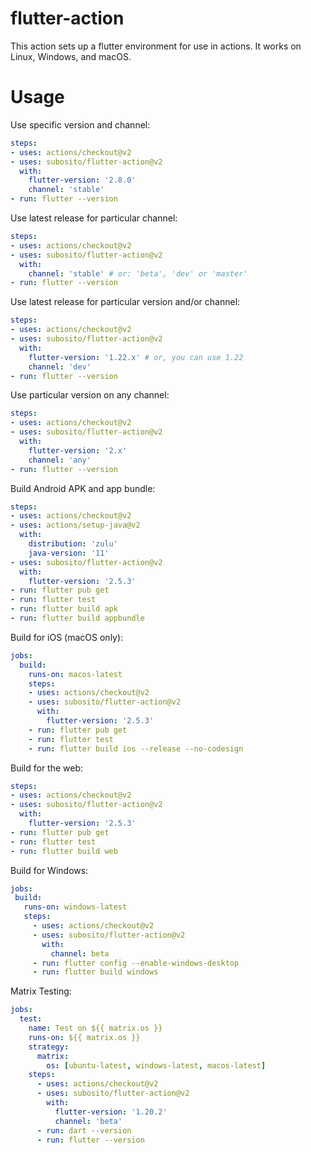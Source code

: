 # flutter-action

This action sets up a flutter environment for use in actions. It works on Linux, Windows, and macOS.

# Usage

Use specific version and channel:

```yaml
steps:
- uses: actions/checkout@v2
- uses: subosito/flutter-action@v2
  with:
    flutter-version: '2.8.0'
    channel: 'stable'
- run: flutter --version
```

Use latest release for particular channel:

```yaml
steps:
- uses: actions/checkout@v2
- uses: subosito/flutter-action@v2
  with:
    channel: 'stable' # or: 'beta', 'dev' or 'master'
- run: flutter --version
```

Use latest release for particular version and/or channel:

```yaml
steps:
- uses: actions/checkout@v2
- uses: subosito/flutter-action@v2
  with:
    flutter-version: '1.22.x' # or, you can use 1.22
    channel: 'dev'
- run: flutter --version
```

Use particular version on any channel:

```yaml
steps:
- uses: actions/checkout@v2
- uses: subosito/flutter-action@v2
  with:
    flutter-version: '2.x'
    channel: 'any'
- run: flutter --version
```

Build Android APK and app bundle:

```yaml
steps:
- uses: actions/checkout@v2
- uses: actions/setup-java@v2
  with:
    distribution: 'zulu'
    java-version: '11'
- uses: subosito/flutter-action@v2
  with:
    flutter-version: '2.5.3'
- run: flutter pub get
- run: flutter test
- run: flutter build apk
- run: flutter build appbundle
```

Build for iOS (macOS only):

```yaml
jobs:
  build:
    runs-on: macos-latest
    steps:
    - uses: actions/checkout@v2
    - uses: subosito/flutter-action@v2
      with:
        flutter-version: '2.5.3'
    - run: flutter pub get
    - run: flutter test
    - run: flutter build ios --release --no-codesign
```

Build for the web:

```yaml
steps:
- uses: actions/checkout@v2
- uses: subosito/flutter-action@v2
  with:
    flutter-version: '2.5.3'
- run: flutter pub get
- run: flutter test
- run: flutter build web
```

Build for Windows:

```yaml
jobs:
 build:
   runs-on: windows-latest
   steps:
     - uses: actions/checkout@v2
     - uses: subosito/flutter-action@v2
       with:
         channel: beta
     - run: flutter config --enable-windows-desktop
     - run: flutter build windows
```

Matrix Testing:

```yaml
jobs:
  test:
    name: Test on ${{ matrix.os }}
    runs-on: ${{ matrix.os }}
    strategy:
      matrix:
        os: [ubuntu-latest, windows-latest, macos-latest]
    steps:
      - uses: actions/checkout@v2
      - uses: subosito/flutter-action@v2
        with:
          flutter-version: '1.20.2'
          channel: 'beta'
      - run: dart --version
      - run: flutter --version
```
